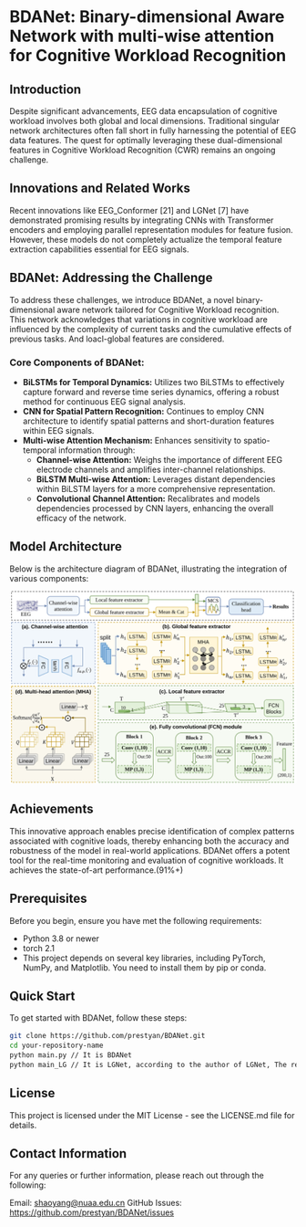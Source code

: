 # BDANet: Binary-dimensional Aware Network with multi-wise attention for Cognitive Workload Recognition

## Introduction

Despite significant advancements, EEG data encapsulation of cognitive workload involves both global and local dimensions. Traditional singular network architectures often fall short in fully harnessing the potential of EEG data features. The quest for optimally leveraging these dual-dimensional features in Cognitive Workload Recognition (CWR) remains an ongoing challenge.

## Innovations and Related Works

Recent innovations like EEG_Conformer [21] and LGNet [7] have demonstrated promising results by integrating CNNs with Transformer encoders and employing parallel representation modules for feature fusion. However, these models do not completely actualize the temporal feature extraction capabilities essential for EEG signals.

## BDANet: Addressing the Challenge

To address these challenges, we introduce BDANet, a novel binary-dimensional aware network tailored for Cognitive Workload recognition. This network acknowledges that variations in cognitive workload are influenced by the complexity of current tasks and the cumulative effects of previous tasks. And loacl-global features are considered.

### Core Components of BDANet:

- **BiLSTMs for Temporal Dynamics:** Utilizes two BiLSTMs to effectively capture forward and reverse time series dynamics, offering a robust method for continuous EEG signal analysis.
- **CNN for Spatial Pattern Recognition:** Continues to employ CNN architecture to identify spatial patterns and short-duration features within EEG signals.
- **Multi-wise Attention Mechanism:** Enhances sensitivity to spatio-temporal information through:
  - **Channel-wise Attention:** Weighs the importance of different EEG electrode channels and amplifies inter-channel relationships.
  - **BiLSTM Multi-wise Attention:** Leverages distant dependencies within BiLSTM layers for a more comprehensive representation.
  - **Convolutional Channel Attention:** Recalibrates and models dependencies processed by CNN layers, enhancing the overall efficacy of the network.

## Model Architecture

Below is the architecture diagram of BDANet, illustrating the integration of various components:

![BDANet Model Architecture](模型结构-mcs.svg)

## Achievements

This innovative approach enables precise identification of complex patterns associated with cognitive loads, thereby enhancing both the accuracy and robustness of the model in real-world applications. BDANet offers a potent tool for the real-time monitoring and evaluation of cognitive workloads. It achieves the state-of-art performance.(91%+)

## Prerequisites

Before you begin, ensure you have met the following requirements:
- Python 3.8 or newer
- torch 2.1
- This project depends on several key libraries, including PyTorch, NumPy, and Matplotlib. You need to install them by pip or conda.

## Quick Start

To get started with BDANet, follow these steps:

```bash
git clone https://github.com/prestyan/BDANet.git
cd your-repository-name
python main.py // It is BDANet
python main_LG // It is LGNet, according to the author of LGNet, The replicated code may not be publicly available.
```
## License

This project is licensed under the MIT License - see the LICENSE.md file for details.

## Contact Information
For any queries or further information, please reach out through the following:

Email: shaoyang@nuaa.edu.cn
GitHub Issues: https://github.com/prestyan/BDANet/issues
